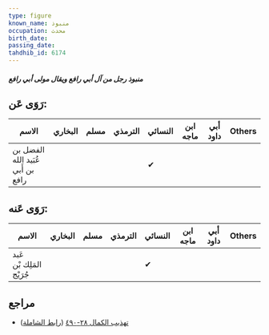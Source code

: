 ```yaml
---
type: figure
known_name: منبوذ
occupation: محدث
birth_date:
passing_date:
tahdhib_id: 6174
---
```

##### منبوذ رجل من آل أبي رافع ويقال مولى أبي رافع

## رَوَى عَن:
| الاسم                             | البخاري | مسلم | الترمذي | النسائي | ابن ماجه | أبي داود | Others |
| --------------------------------- | ------- | ---- | ------- | ------- | -------- | -------- | ------ |
| الفضل بن عُبَيد الله بن أَبي رافع |         |      |         | ✔       |          |          |        |
## رَوَى عَنه:
| الاسم                    | البخاري | مسلم | الترمذي | النسائي | ابن ماجه | أبي داود | Others |
| ------------------------ | ------- | ---- | ------- | ------- | -------- | -------- | ------ |
| عَبد المَلِك بْن جُرَيْج |         |      |         | ✔       |          |          |        |
## مراجع
- [تهذيب الكمال ٢٨-٤٩٠](obsidian://open?vault=Tahdhib-al-Kamal&file=Figures/٦١٧٤-منبوذ%20رجل%20من%20آل%20أبي%20رافع%20ويقال%20مولى%20أبي%20رافع) ([رابط الشاملة](https://shamela.ws/book/3722/15465))
